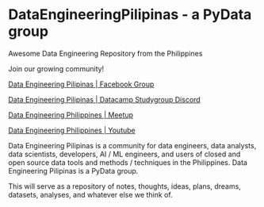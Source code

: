 # DataEngineeringPilipinas - a PyData group
Awesome Data Engineering Repository from the Philippines

Join our growing community!  

[Data Engineering Pilipinas | Facebook Group](https://web.facebook.com/groups/dataengineeringpilipinas/)  

[Data Engineering Pilipinas | Datacamp Studygroup Discord](https://discord.gg/Aq68MsyJ)  

[Data Engineering Philippines | Meetup ](https://www.meetup.com/data-engineering-pilipinas/)

[Data Engineering Philippines | Youtube ](https://www.youtube.com/@DataEngineeringPilipinas)


Data Engineering Pilipinas is a community for data engineers, data analysts, data scientists, developers, AI / ML engineers, and users of closed and open source data tools and methods / techniques in the Philippines. Data Engineering Pilipinas is a PyData group.

This will serve as a repository of notes, thoughts, ideas, plans, dreams, datasets, analyses, and whatever else we think of.

